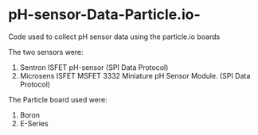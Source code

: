 # pH-sensor-Data-Particle.io-
Code used to collect pH sensor data using the particle.io boards

The two sensors were: 
1. Sentron ISFET pH-sensor (SPI Data Protocol)
2. Microsens ISFET MSFET 3332 Miniature pH Sensor Module. (SPI Data Protocol)

The Particle board used were:
1. Boron
2. E-Series
